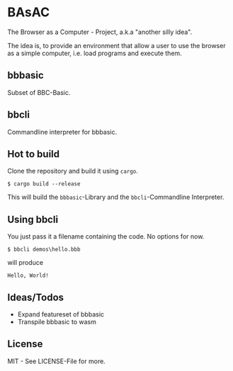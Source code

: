 BAsAC
=====

The Browser as a Computer - Project, a.k.a "another silly idea".

The idea is, to provide an environment that allow a user to use the
browser as a simple computer, i.e. load programs and execute them.


## bbbasic

Subset of BBC-Basic.

## bbcli

Commandline interpreter for bbbasic.


## Hot to build

Clone the repository and build it using `cargo`.


```shell
$ cargo build --release
```

This will build the `bbbasic`-Library and the `bbcli`-Commandline Interpreter.

## Using bbcli

You just pass it a filename containing the code. No options for now.

```shell
$ bbcli demos\hello.bbb
```

will produce

```shell
Hello, World!
```

## Ideas/Todos

* Expand featureset of bbbasic
* Transpile bbbasic to wasm

## License

MIT - See LICENSE-File for more.

